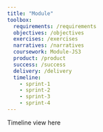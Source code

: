 ```yaml
---
title: "Module"
toolbox:
  requirements: /requirements
  objectives: /objectives
  exercises: /exercises
  narratives: /narratives
  coursework: Module-JS3
  product: /product
  success: /success
  delivery: /delivery
  timeline:
    - sprint-1
    - sprint-2
    - sprint-3
    - sprint-4
---
```


Timeline view here
